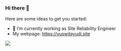 ### Hi there 👋


<!-- **yuswitayudi/yuswitayudi** is a ✨ _special_ ✨ repository because its `README.md` (this file) appears on your GitHub profile. -->

Here are some ideas to get you started:

- 🔭 I’m currently working as Site Reliability Engineer
- My webpage: https://yuswitayudi.site

![](https://komarev.com/ghpvc/?username=yuswitayudi&style=flat-square)
